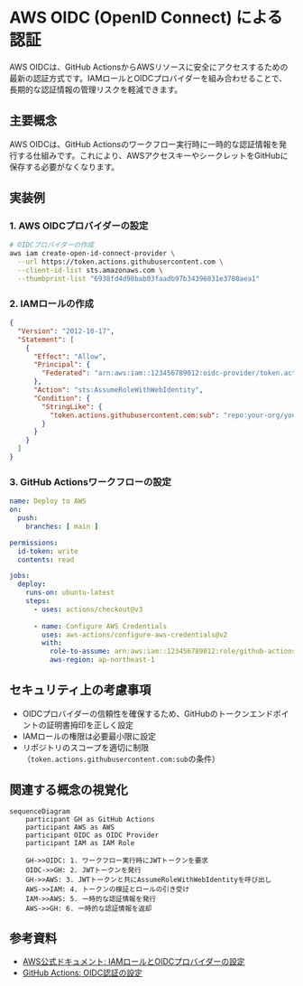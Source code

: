 # AWS OIDC (OpenID Connect) による認証

AWS OIDCは、GitHub ActionsからAWSリソースに安全にアクセスするための最新の認証方式です。IAMロールとOIDCプロバイダーを組み合わせることで、長期的な認証情報の管理リスクを軽減できます。

## 主要概念

AWS OIDCは、GitHub Actionsのワークフロー実行時に一時的な認証情報を発行する仕組みです。これにより、AWSアクセスキーやシークレットをGitHubに保存する必要がなくなります。

## 実装例

### 1. AWS OIDCプロバイダーの設定

```bash
# OIDCプロバイダーの作成
aws iam create-open-id-connect-provider \
  --url https://token.actions.githubusercontent.com \
  --client-id-list sts.amazonaws.com \
  --thumbprint-list "6938fd4d98bab03faadb97b34396831e3780aea1"
```

### 2. IAMロールの作成

```json
{
  "Version": "2012-10-17",
  "Statement": [
    {
      "Effect": "Allow",
      "Principal": {
        "Federated": "arn:aws:iam::123456789012:oidc-provider/token.actions.githubusercontent.com"
      },
      "Action": "sts:AssumeRoleWithWebIdentity",
      "Condition": {
        "StringLike": {
          "token.actions.githubusercontent.com:sub": "repo:your-org/your-repo:*"
        }
      }
    }
  ]
}
```

### 3. GitHub Actionsワークフローの設定

```yaml
name: Deploy to AWS
on:
  push:
    branches: [ main ]

permissions:
  id-token: write
  contents: read

jobs:
  deploy:
    runs-on: ubuntu-latest
    steps:
      - uses: actions/checkout@v3
      
      - name: Configure AWS Credentials
        uses: aws-actions/configure-aws-credentials@v2
        with:
          role-to-assume: arn:aws:iam::123456789012:role/github-actions-role
          aws-region: ap-northeast-1
```

## セキュリティ上の考慮事項

- OIDCプロバイダーの信頼性を確保するため、GitHubのトークンエンドポイントの証明書拇印を正しく設定
- IAMロールの権限は必要最小限に設定
- リポジトリのスコープを適切に制限（`token.actions.githubusercontent.com:sub`の条件）

## 関連する概念の視覚化

```mermaid
sequenceDiagram
    participant GH as GitHub Actions
    participant AWS as AWS
    participant OIDC as OIDC Provider
    participant IAM as IAM Role

    GH->>OIDC: 1. ワークフロー実行時にJWTトークンを要求
    OIDC->>GH: 2. JWTトークンを発行
    GH->>AWS: 3. JWTトークンと共にAssumeRoleWithWebIdentityを呼び出し
    AWS->>IAM: 4. トークンの検証とロールの引き受け
    IAM->>AWS: 5. 一時的な認証情報を発行
    AWS->>GH: 6. 一時的な認証情報を返却
```

## 参考資料

- [AWS公式ドキュメント: IAMロールとOIDCプロバイダーの設定](https://docs.aws.amazon.com/IAM/latest/UserGuide/id_roles_providers_create_oidc.html)
- [GitHub Actions: OIDC認証の設定](https://docs.github.com/ja/actions/deployment/security-hardening-your-deployments/configuring-openid-connect-in-amazon-web-services)
